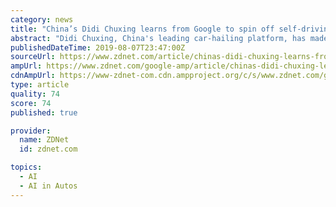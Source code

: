 ```yaml
---
category: news
title: "China’s Didi Chuxing learns from Google to spin off self-driving unit"
abstract: "Didi Chuxing, China's leading car-hailing platform, has made its autonomous driving unit into an independent company to take advantage of the country's driverless vehicle ... to talk about what artificial intelligence can and can't do."
publishedDateTime: 2019-08-07T23:47:00Z
sourceUrl: https://www.zdnet.com/article/chinas-didi-chuxing-learns-from-google-to-spin-off-self-driving-unit/
ampUrl: https://www.zdnet.com/google-amp/article/chinas-didi-chuxing-learns-from-google-to-spin-off-self-driving-unit/
cdnAmpUrl: https://www-zdnet-com.cdn.ampproject.org/c/s/www.zdnet.com/google-amp/article/chinas-didi-chuxing-learns-from-google-to-spin-off-self-driving-unit/
type: article
quality: 74
score: 74
published: true

provider:
  name: ZDNet
  id: zdnet.com

topics:
  - AI
  - AI in Autos
---
```

